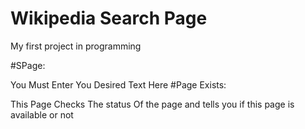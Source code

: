 # Wikipedia Search Page
My first project in programming

#SPage:

You Must Enter You Desired Text Here
#Page Exists:

This Page Checks The status Of the page and tells you if this page is available or not
